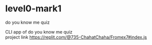 # level0-mark1
do you know me quiz

CLI app of do you know me quiz <br>
project link https://replit.com/@735-ChahatChaha/Fromex7#index.js
